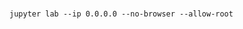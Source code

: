 <br>

```shell
jupyter lab --ip 0.0.0.0 --no-browser --allow-root
```

<br>
<br>

<br>
<br>

<br>
<br>

<br>
<br>
